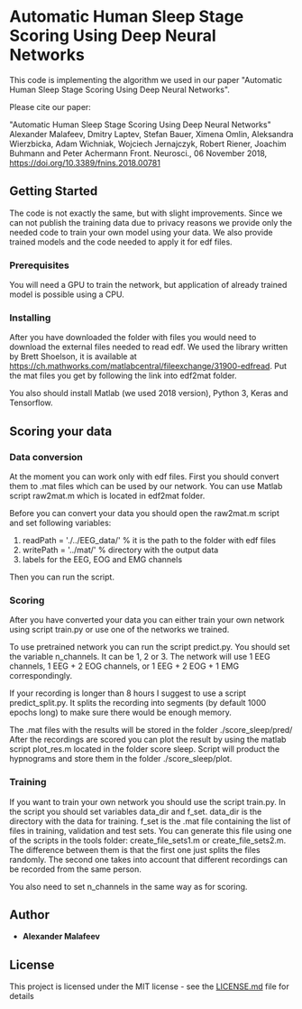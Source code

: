 # Automatic Human Sleep Stage Scoring Using Deep Neural Networks

This code is implementing the algorithm we used in our paper "Automatic Human Sleep Stage Scoring Using Deep Neural Networks".

Please cite our paper:

"Automatic Human Sleep Stage Scoring Using Deep Neural Networks"
Alexander Malafeev, Dmitry Laptev, Stefan Bauer, Ximena Omlin, Aleksandra Wierzbicka, Adam Wichniak, Wojciech Jernajczyk, Robert Riener, Joachim Buhmann and Peter Achermann
Front. Neurosci., 06 November 2018, https://doi.org/10.3389/fnins.2018.00781

## Getting Started

 The code is not exactly the same, but with slight improvements.
Since we can not publish the training data due to privacy reasons we provide only the needed code to train your own model using your data. We also provide trained models and the code needed to apply it for edf files. 

### Prerequisites

You will need a GPU to train the network, but application of already trained model is possible using  a CPU. 



### Installing

After you have downloaded the folder with files you would need to download the external files needed to read edf. We used the library written by Brett Shoelson, it is available at https://ch.mathworks.com/matlabcentral/fileexchange/31900-edfread. Put the mat files you get by following the link into edf2mat folder.

You also should install Matlab (we used 2018 version), Python 3, Keras and Tensorflow.


## Scoring your data


### Data conversion

At the moment you can work only with edf files. First you should convert them to .mat files which can be used by our network. You can use Matlab script raw2mat.m which is located in edf2mat folder.

Before you can convert your data you should open the raw2mat.m  script and set
following variables:
1) readPath = './../EEG_data/' % it is the path to the folder with edf files
2) writePath = '../mat/' % directory with the output data
3) labels for the EEG, EOG and EMG channels

Then you can run the script.

### Scoring

After you have converted your data you can either train your own network using script train.py
or use one of the networks we trained.

To use pretrained network you can run the script predict.py. You should set the variable n_channels.
It can be 1, 2 or 3. The network will use 1 EEG channels, 1 EEG + 2 EOG channels, or 1 EEG + 2 EOG + 1 EMG correspondingly.

If your recording is longer than 8 hours I suggest to use a script predict_split.py. It splits the recording into segments (by default 1000 epochs long) to make sure there would be enough memory.

The .mat files with the results will be stored in the folder ./score_sleep/pred/
After the recordings are scored you can plot the result by using the matlab script plot_res.m located in the folder score sleep. Script will product the hypnograms and store them in the folder ./score_sleep/plot.

### Training 

If you want to train your own network you should use the script train.py. 
In the script you should set variables data_dir and f_set.
data_dir is the directory with the data for training. f_set is the .mat file containing the list of files in training, validation and test sets. You can generate this file using one of the scripts in the tools folder: create_file_sets1.m or create_file_sets2.m. The difference between them is that the first one just splits the files randomly. The second one takes into account that different recordings can be recorded from the same person.

You also need to set n_channels in the same way as for scoring.



## Author

* **Alexander Malafeev** 

## License

This project is licensed under the MIT license - see the [LICENSE.md](LICENSE.md) file for details


